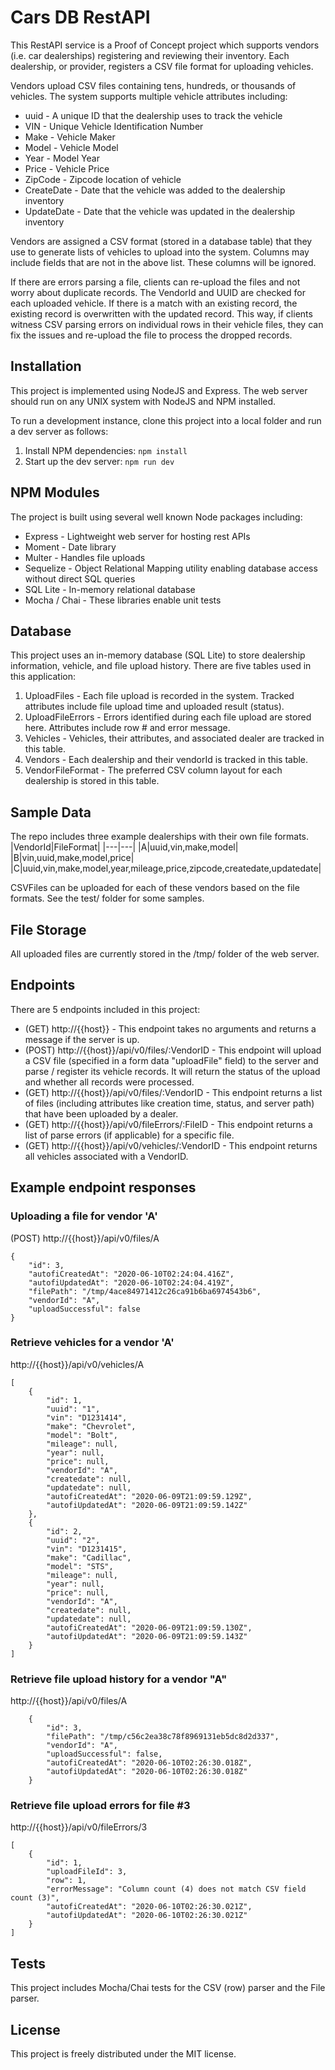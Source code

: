 # Cars DB RestAPI
This RestAPI service is a Proof of Concept project which supports vendors (i.e. car dealerships) registering and reviewing their inventory. Each dealership, or provider, registers a CSV file format for uploading vehicles.

Vendors upload CSV files containing tens, hundreds, or thousands of vehicles. The system supports multiple vehicle attributes including:

- uuid - A unique ID that the dealership uses to track the vehicle
- VIN - Unique Vehicle Identification Number
- Make - Vehicle Maker
- Model - Vehicle Model
- Year - Model Year
- Price - Vehicle Price
- ZipCode - Zipcode location of vehicle
- CreateDate - Date that the vehicle was added to the dealership inventory
- UpdateDate - Date that the vehicle was updated in the dealership inventory

Vendors are assigned a CSV format (stored in a database table) that they use to generate lists of vehicles to upload into the system. Columns may include fields that are not in the above list. These columns will be ignored.

If there are errors parsing a file, clients can re-upload the files and not worry about duplicate records. The VendorId and UUID are checked for each uploaded vehicle. If there is a match with an existing record, the existing record is overwritten with the updated record. This way, if clients witness CSV parsing errors on individual rows in their vehicle files, they can fix the issues and re-upload the file to process the dropped records. 

## Installation

This project is implemented using NodeJS and Express. The web server should run on any UNIX system with NodeJS and NPM installed.

To run a development instance, clone this project into a local folder and run a dev server as follows:

1. Install NPM dependencies: ```npm install```
2. Start up the dev server: ```npm run dev```

## NPM Modules

The project is built using several well known Node packages including:

- Express - Lightweight web server for hosting rest APIs
- Moment - Date library
- Multer - Handles file uploads
- Sequelize - Object Relational Mapping utility enabling database access without direct SQL queries
- SQL Lite - In-memory relational database
- Mocha / Chai - These libraries enable unit tests

## Database

This project uses an in-memory database (SQL Lite) to store dealership information, vehicle, and file upload history. There are five tables used in this application:

1. UploadFiles - Each file upload is recorded in the system. Tracked attributes include file upload time and uploaded result (status).
2. UploadFileErrors - Errors identified during each file upload are stored here. Attributes include row # and error message.
3. Vehicles - Vehicles, their attributes, and associated dealer are tracked in this table.
4. Vendors - Each dealership and their vendorId is tracked in this table.
5. VendorFileFormat - The preferred CSV column layout for each dealership is stored in this table.

## Sample Data

The repo includes three example dealerships with their own file formats. 
|VendorId|FileFormat|
|---|---|
|A|uuid,vin,make,model|
|B|vin,uuid,make,model,price|
|C|uuid,vin,make,model,year,mileage,price,zipcode,createdate,updatedate|

CSVFiles can be uploaded for each of these vendors based on the file formats. See the test/ folder for some samples.

## File Storage

All uploaded files are currently stored in the /tmp/ folder of the web server.

## Endpoints

There are 5 endpoints included in this project:

- (GET) http://{{host}} - This endpoint takes no arguments and returns a message if the server is up.
- (POST) http://{{host}}/api/v0/files/:VendorID - This endpoint will upload a CSV file (specified in a form data "uploadFile" field) to the server and parse / register its vehicle records. It will return the status of the upload and whether all records were processed.
- (GET) http://{{host}}/api/v0/files/:VendorID - This endpoint returns a list of files (including attributes like creation time, status, and server path) that have been uploaded by a dealer.
- (GET) http://{{host}}/api/v0/fileErrors/:FileID - This endpoint returns a list of parse errors (if applicable) for a specific file.
- (GET) http://{{host}}/api/v0/vehicles/:VendorID - This endpoint returns all vehicles associated with a VendorID.

## Example endpoint responses

### Uploading a file for vendor 'A'

(POST) http://{{host}}/api/v0/files/A

```
{
    "id": 3,
    "autofiCreatedAt": "2020-06-10T02:24:04.416Z",
    "autofiUpdatedAt": "2020-06-10T02:24:04.419Z",
    "filePath": "/tmp/4ace84971412c26ca91b6ba6974543b6",
    "vendorId": "A",
    "uploadSuccessful": false
}
```

### Retrieve vehicles for a vendor 'A'

http://{{host}}/api/v0/vehicles/A

```
[
    {
        "id": 1,
        "uuid": "1",
        "vin": "D1231414",
        "make": "Chevrolet",
        "model": "Bolt",
        "mileage": null,
        "year": null,
        "price": null,
        "vendorId": "A",
        "createdate": null,
        "updatedate": null,
        "autofiCreatedAt": "2020-06-09T21:09:59.129Z",
        "autofiUpdatedAt": "2020-06-09T21:09:59.142Z"
    },
    {
        "id": 2,
        "uuid": "2",
        "vin": "D1231415",
        "make": "Cadillac",
        "model": "STS",
        "mileage": null,
        "year": null,
        "price": null,
        "vendorId": "A",
        "createdate": null,
        "updatedate": null,
        "autofiCreatedAt": "2020-06-09T21:09:59.130Z",
        "autofiUpdatedAt": "2020-06-09T21:09:59.143Z"
    }
]
```

### Retrieve file upload history for a vendor "A"

http://{{host}}/api/v0/files/A

```
    {
        "id": 3,
        "filePath": "/tmp/c56c2ea38c78f8969131eb5dc8d2d337",
        "vendorId": "A",
        "uploadSuccessful": false,
        "autofiCreatedAt": "2020-06-10T02:26:30.018Z",
        "autofiUpdatedAt": "2020-06-10T02:26:30.018Z"
    }
```

### Retrieve file upload errors for file #3

http://{{host}}/api/v0/fileErrors/3

```
[
    {
        "id": 1,
        "uploadFileId": 3,
        "row": 1,
        "errorMessage": "Column count (4) does not match CSV field count (3)",
        "autofiCreatedAt": "2020-06-10T02:26:30.021Z",
        "autofiUpdatedAt": "2020-06-10T02:26:30.021Z"
    }
]
```


## Tests

This project includes Mocha/Chai tests for the CSV (row) parser and the File parser.


## License

This project is freely distributed under the MIT license.
